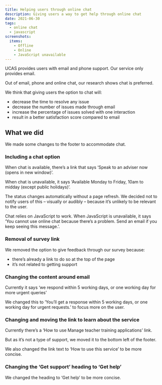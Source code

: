 ```yaml
---
title: Helping users through online chat
description: Giving users a way to get help through online chat
date: 2021-06-30
tags:
  - online chat
  - javascript
screenshots:
  items:
    - Offline
    - Online
    - JavaScript unavailable
---
```


UCAS provides users with email and phone support. Our service only provides email.

Out of email, phone and online chat, our research shows chat is preferred.

We think that giving users the option to chat will:

- decrease the time to resolve any issue
- decrease the number of issues made through email
- increase the percentage of issues solved with one interaction
- result in a better satisfaction score compared to email

## What we did

We made some changes to the footer to accommodate chat.

### Including a chat option

When chat is available, there’s a link that says ‘Speak to an adviser now (opens in new window)’.

When chat is unavailable, it says ‘Available Monday to Friday, 10am to midday (except public holidays)’.

The status changes automatically without a page refresh. We decided not to notify users of this – visually or audibly – because it’s unlikely to be relevant to the user.

Chat relies on JavaScript to work. When JavaScript is unavailable, it says ‘You cannot use online chat because there’s a problem. Send an email if you keep seeing this message.’.

### Removal of survey link

We removed the option to give feedback through our survey because:

- there’s already a link to do so at the top of the page
- it’s not related to getting support

### Changing the content around email

Currently it says ‘we respond within 5 working days, or one working day for more urgent queries’

We changed this to ‘You’ll get a response within 5 working days, or one working day for urgent requests.’ to focus more on the user.

### Changing and moving the link to learn about the service

Currently there’s a ‘How to use Manage teacher training applications’ link.

But as it’s not a type of support, we moved it to the bottom left of the footer.

We also changed the link text to ‘How to use this service’ to be more concise.

### Changing the ‘Get support’ heading to ‘Get help’

We changed the heading to ‘Get help’ to be more concise.
